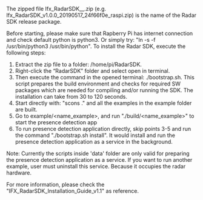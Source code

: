 The zipped file Ifx_RadarSDK_<version>_<date>_<git commit hash value>_<platform>.zip 
(e.g. Ifx_RadarSDK_v1.0.0_20190517_24f66f0e_raspi.zip) is the name of the Radar SDK release package.

Before starting, please make sure that Rapberry Pi has internet connection and check default python 
is python3. Or simply try: "ln -s -f /usr/bin/python3 /usr/bin/python". To install the Radar SDK,
execute the following steps:

1. Extract the zip file to a folder: /home/pi/RadarSDK.
2. Right-click the “RadarSDK” folder and select open in terminal.
3. Then execute the command in the opened terminal: ./bootstrap.sh. This script prepares the build 
   environment and checks for required SW packages which are needed for compiling and/or running the
   SDK. The installation can take from 30 to 120 seconds. 
4. Start directly with: "scons ." and all the examples in the example folder are built.
5. Go to example/<name_example>, and run "./build/<name_example>" to start the presence detection app
6. To run presence detection application directly, skip points 3-5 and run the command 
   "./bootstrap.sh install".  It would install and run the presence detection application as a service
   in the background. 
 
Note: Currently the scripts inside 'data' folder are only valid for preparing the presence detection 
      application as a service. If you want to run another example, user must uninstall this service. 
      Because it occupies the radar hardware.

For more information, please check the "IFX_RadarSDK_Installation_Guide_v1.1" as reference.
